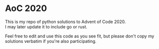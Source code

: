 # AoC 2020

This is my repo of python solutions to Advent of Code 2020.  
I may later update it to include go or rust.

Feel free to edit and use this code as you see fit, but please don't copy my solutions verbatim if you're also participating.
